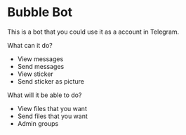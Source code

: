 # Bubble Bot

This is a bot that you could use it as a account in Telegram.

What can it do?
- View messages
- Send messages
- View sticker
- Send sticker as picture

What will it be able to do?
- View files that you want
- Send files that you want
- Admin groups